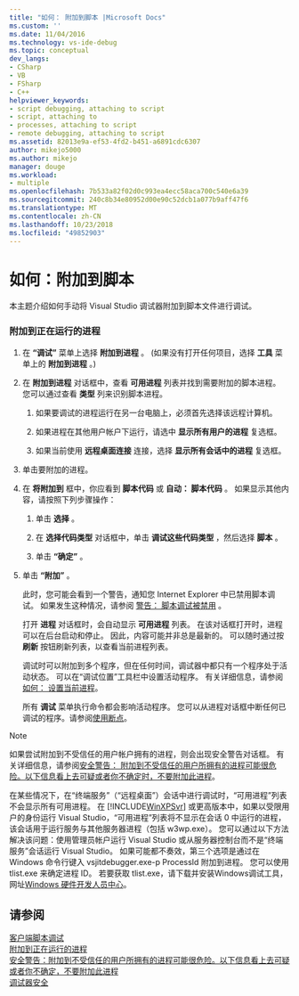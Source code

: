 ```yaml
---
title: "如何： 附加到脚本 |Microsoft Docs"
ms.custom: ''
ms.date: 11/04/2016
ms.technology: vs-ide-debug
ms.topic: conceptual
dev_langs:
- CSharp
- VB
- FSharp
- C++
helpviewer_keywords:
- script debugging, attaching to script
- script, attaching to
- processes, attaching to script
- remote debugging, attaching to script
ms.assetid: 82013e9a-ef53-4fd2-b451-a6891cdc6307
author: mikejo5000
ms.author: mikejo
manager: douge
ms.workload:
- multiple
ms.openlocfilehash: 7b533a82f02d0c993ea4ecc58aca700c540e6a39
ms.sourcegitcommit: 240c8b34e80952d00e90c52dcb1a077b9aff47f6
ms.translationtype: MT
ms.contentlocale: zh-CN
ms.lasthandoff: 10/23/2018
ms.locfileid: "49852903"
---
```

# <a name="how-to-attach-to-script"></a>如何：附加到脚本
本主题介绍如何手动将 Visual Studio 调试器附加到脚本文件进行调试。  
  
### <a name="to-attach-to-a-running-process"></a>附加到正在运行的进程  
  
1. 在 **“调试”** 菜单上选择 **附加到进程** 。 (如果没有打开任何项目，选择 **工具** 菜单上的 **附加到进程** 。)  
  
2. 在 **附加到进程** 对话框中，查看 **可用进程** 列表并找到需要附加的脚本进程。 您可以通过查看 **类型** 列来识别脚本进程。  
  
   1.  如果要调试的进程运行在另一台电脑上，必须首先选择该远程计算机。
  
   2.  如果进程在其他用户帐户下运行，请选中 **显示所有用户的进程** 复选框。  
  
   3.  如果当前使用 **远程桌面连接** 连接，选择 **显示所有会话中的进程** 复选框。  
  
3. 单击要附加的进程。  
  
4. 在 **将附加到** 框中，你应看到 **脚本代码** 或 **自动： 脚本代码** 。 如果显示其他内容，请按照下列步骤操作：  
  
   1.  单击 **选择** 。  
  
   2.  在 **选择代码类型** 对话框中，单击 **调试这些代码类型** ，然后选择 **脚本** 。  
  
   3.  单击 **“确定”** 。  
  
5. 单击 **“附加”** 。  
  
    此时，您可能会看到一个警告，通知您 Internet Explorer 中已禁用脚本调试。 如果发生这种情况，请参阅 [警告： 脚本调试被禁用](../debugger/warning-script-debugging-disabled.md) 。  
  
   打开 **进程** 对话框时，会自动显示 **可用进程** 列表。 在该对话框打开时，进程可以在后台启动和停止。 因此，内容可能并非总是最新的。 可以随时通过按 **刷新** 按钮刷新列表，以查看当前进程列表。  
  
   调试时可以附加到多个程序，但在任何时间，调试器中都只有一个程序处于活动状态。 可以在“调试位置”工具栏中设置活动程序。 有关详细信息，请参阅[如何： 设置当前进程](/previous-versions/visualstudio/visual-studio-2010/d5d4sxdw(v=vs.100))。  
  
   所有 **调试** 菜单执行命令都会影响活动程序。 您可以从进程对话框中断任何已调试的程序。请参阅[使用断点](../debugger/using-breakpoints.md)。  
  
> [!NOTE]
>  如果尝试附加到不受信任的用户帐户拥有的进程，则会出现安全警告对话框。 有关详细信息，请参阅[安全警告： 附加到不受信任的用户所拥有的进程可能很危险。以下信息看上去可疑或者你不确定时，不要附加此进程](../debugger/security-warning-attaching-to-a-process-owned-by-an-untrusted-user.md)。  
  
 在某些情况下，在“终端服务”（“远程桌面”）会话中进行调试时，“可用进程”列表不会显示所有可用进程。 在 [!INCLUDE[WinXPSvr](../debugger/includes/winxpsvr_md.md)] 或更高版本中，如果以受限用户的身份运行 Visual Studio，“可用进程”列表将不显示在会话 0 中运行的进程，该会话用于运行服务与其他服务器进程（包括 w3wp.exe）。 您可以通过以下方法解决该问题：使用管理员帐户运行 Visual Studio 或从服务器控制台而不是“终端服务”会话运行 Visual Studio。 如果可能都不奏效，第三个选项是通过在 Windows 命令行键入 vsjitdebugger.exe-p ProcessId 附加到进程。 您可以使用 tlist.exe 来确定进程 ID。 若要获取 tlist.exe，请下载并安装Windows调试工具，网址[Windows 硬件开发人员中心](/windows-hardware/drivers/dashboard/)。  
  
## <a name="see-also"></a>请参阅  
 [客户端脚本调试](../debugger/client-side-script-debugging.md)   
 [附加到正在运行的进程](../debugger/attach-to-running-processes-with-the-visual-studio-debugger.md)   
 [安全警告：附加到不受信任的用户所拥有的进程可能很危险。以下信息看上去可疑或者你不确定，不要附加此进程](../debugger/security-warning-attaching-to-a-process-owned-by-an-untrusted-user.md)   
 [调试器安全](../debugger/debugger-security.md)